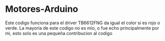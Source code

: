 # Motores-Arduino
Este codigo funciona para el driver TB6612FNG da igual el color si es rojo o verde.
La mayoria de este codigo no es mio, o fue echo principalmente por mi, esto solo es una pequeña contribucion al codigo
